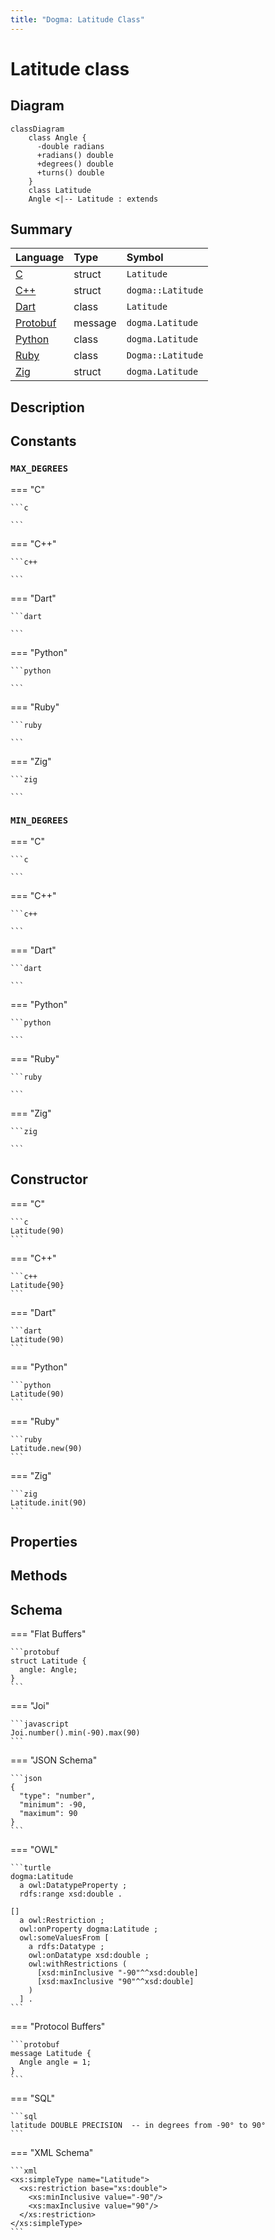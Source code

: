 ```yaml
---
title: "Dogma: Latitude Class"
---
```


# Latitude class

## Diagram

```mermaid
classDiagram
    class Angle {
      -double radians
      +radians() double
      +degrees() double
      +turns() double
    }
    class Latitude
    Angle <|-- Latitude : extends
```

## Summary

Language        | Type      | Symbol
:---------------| :-------- | :-------------------------------------------------
[C]             | struct    | `Latitude`
[C++]           | struct    | `dogma::Latitude`
[Dart]          | class     | `Latitude`
[Protobuf]      | message   | `dogma.Latitude`
[Python]        | class     | `dogma.Latitude`
[Ruby]          | class     | `Dogma::Latitude`
[Zig]           | struct    | `dogma.Latitude`

## Description

## Constants

### `MAX_DEGREES`

=== "C"

    ```c
    
    ```

=== "C++"

    ```c++
    
    ```

=== "Dart"

    ```dart
    
    ```

=== "Python"

    ```python
    
    ```

=== "Ruby"

    ```ruby
    
    ```

=== "Zig"

    ```zig
    
    ```

### `MIN_DEGREES`

=== "C"

    ```c
    
    ```

=== "C++"

    ```c++
    
    ```

=== "Dart"

    ```dart
    
    ```

=== "Python"

    ```python
    
    ```

=== "Ruby"

    ```ruby
    
    ```

=== "Zig"

    ```zig
    
    ```

## Constructor

=== "C"

    ```c
    Latitude(90)
    ```

=== "C++"

    ```c++
    Latitude{90}
    ```

=== "Dart"

    ```dart
    Latitude(90)
    ```

=== "Python"

    ```python
    Latitude(90)
    ```

=== "Ruby"

    ```ruby
    Latitude.new(90)
    ```

=== "Zig"

    ```zig
    Latitude.init(90)
    ```

## Properties

## Methods

## Schema

=== "Flat Buffers"

    ```protobuf
    struct Latitude {
      angle: Angle;
    }
    ```

=== "Joi"

    ```javascript
    Joi.number().min(-90).max(90)
    ```

=== "JSON Schema"

    ```json
    {
      "type": "number",
      "minimum": -90,
      "maximum": 90
    }
    ```

=== "OWL"

    ```turtle
    dogma:Latitude
      a owl:DatatypeProperty ;
      rdfs:range xsd:double .

    []
      a owl:Restriction ;
      owl:onProperty dogma:Latitude ;
      owl:someValuesFrom [
        a rdfs:Datatype ;
        owl:onDatatype xsd:double ;
        owl:withRestrictions (
          [xsd:minInclusive "-90"^^xsd:double]
          [xsd:maxInclusive "90"^^xsd:double]
        )
      ] .
    ```

=== "Protocol Buffers"

    ```protobuf
    message Latitude {
      Angle angle = 1;
    }
    ```

=== "SQL"

    ```sql
    latitude DOUBLE PRECISION  -- in degrees from -90° to 90°
    ```

=== "XML Schema"

    ```xml
    <xs:simpleType name="Latitude">
      <xs:restriction base="xs:double">
        <xs:minInclusive value="-90"/>
        <xs:maxInclusive value="90"/>
      </xs:restriction>
    </xs:simpleType>
    ```

[C]:        https://github.com/dogmatists/dogma.c/blob/master/dogma/latitude.h
[C++]:      https://github.com/dogmatists/dogma.cpp/blob/master/dogma/latitude.hpp
[Dart]:     https://github.com/dogmatists/dogma.dart/blob/master/lib/src/latitude.dart
[Protobuf]: https://github.com/dogmatists/dogma.pb/blob/master/src/latitude.proto
[Python]:   https://github.com/dogmatists/dogma.py/blob/master/src/dogma/latitude.py
[Ruby]:     https://github.com/dogmatists/dogma.rb/blob/master/lib/dogma/latitude.rb
[Zig]:      https://github.com/dogmatists/dogma.zig/blob/master/src/latitude.zig
